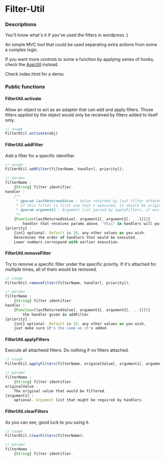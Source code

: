 Filter-Util
===========

### Descriptions

You'll know what's it if you've used the filters in wordpress :)

An simple MVC tool that could be used separating extra actions from some a complex logic.

If you want more controls to some a function by applying series of hooks, check the <a href="https://github.com/yarmyarch/Aop-in-js" target="_blank">AopUtil</a> instead.

Check index.html for a demo.

### Public functions

#### FilterUtil.activate
Allow an object to act as an adapter that can add and apply filters. Those filters applied by the object would only be received by filters added to itself only.

```js
// usage
FilterUtil.activate(obj)
```

#### FilterUtil.addFilter
Add a filter for a specific identifier. 

```js
// usage
FilterUtil.addFilter(filterName, handler[, priority]);

// params
filterName : 
    {String} filter identifier.
handler : 
    /**
     * @param lastReturnedValue : Value returned by last filter attached to the identifier.
     * if this filter is first one that's executed, it should be original value.
     * @param argument1 : Argument list parsed by applyFilters, if exsit.
     */
    {Function(lastReturnedValue[, argument1[, argument2[, ...]]])}
        handler that receives params above. "this" in handlers will point to the object(that's applying filters) itself.
[priority] : 
    {int} optional. Default is 10, any other values as you wish.
    Determines the order of handlers that would be executed,
    Lower numbers correspond with earlier execution.
```

#### FilterUtil.removeFilter
Try to remove a specific filter under the specific priority. If it's attached for multiple times, all of them would be removed.
    
```js
// usage
FilterUtil.removeFilter(filterName, handler[, priority]);

// params
filterName : 
    {String} filter identifier.
handler : 
    {Function(lastReturnedValue[, argument1[, argument2[, ...]]])} 
        the handler given in addFilter
[priority] : 
    {int} optional. Default is 10, any other values as you wish, 
    just make sure it's the same as it's added.
```

#### FilterUtil.applyFilters
Execute all attacheed filters. Do nothing if no filters attached.
    
```js
// usage
FilterUtil.applyFilters(filterName, originalValue[, argument1[, argument2[, ...]]]);

// params
filterName : 
    {String} filter identifier.
originalValue : 
    The original value that would be filtered.
[argument1] : 
    optional. Argument list that might be required by handlers.
```

#### FilterUtil.clearFilters
As you can see, good luck to you using it.
    
```js
// usage
FilterUtil.clearFilters(filterName);

// params
filterName : 
    {String} filter identifier.
```